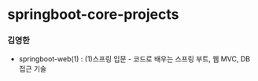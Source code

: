 # springboot-core-projects

### 김영한
- springboot-web(1) : (1)스프링 입문 - 코드로 배우는 스프링 부트, 웹 MVC, DB 접근 기술